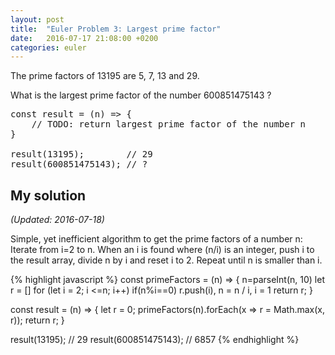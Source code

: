 ```yaml
---
layout: post
title:  "Euler Problem 3: Largest prime factor"
date:   2016-07-17 21:08:00 +0200
categories: euler
---
```


The prime factors of 13195 are 5, 7, 13 and 29.

What is the largest prime factor of the number 600851475143 ?

<pre class="edit" id="editor0">
const result = (n) => {
    // TODO: return largest prime factor of the number n
}

result(13195);        // 29
result(600851475143); // ?
</pre>

## My solution
*(Updated: 2016-07-18)*
<div class="spoiler">
<p>

Simple, yet inefficient algorithm to get the prime factors of a number n:
Iterate from i=2 to n. When an i is found where (n/i) is an integer, push i to the result array, divide n by i and reset i to 2. Repeat until n is smaller than i.

{% highlight javascript %}
const primeFactors = (n) => {
	n=parseInt(n, 10)
	let r = []
	for (let i = 2; i <=n; i++)
		if(n%i==0) r.push(i), n = n / i, i = 1
	return r;
}

const result = (n) => {
	let r = 0;
	primeFactors(n).forEach(x => r = Math.max(x, r));
	return r;
}

result(13195); // 29
result(600851475143); // 6857
{% endhighlight %}
</p>
</div>